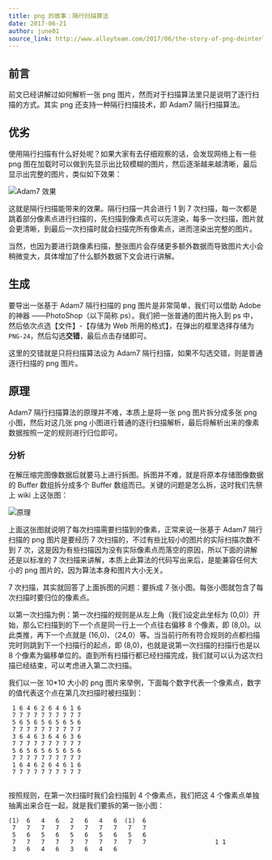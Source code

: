 ```yaml
---
title: png 的故事：隔行扫描算法
date: 2017-06-21
author: june01
source_link: http://www.alloyteam.com/2017/06/the-story-of-png-deinterlacing-algorithm/
---
```


<!-- {% raw %} - for jekyll -->

## 前言

前文已经讲解过如何解析一张 png 图片，然而对于扫描算法里只是说明了逐行扫描的方式。其实 png 还支持一种隔行扫描技术，即 Adam7 隔行扫描算法。

## 优劣

使用隔行扫描有什么好处呢？如果大家有去仔细观察的话，会发现网络上有一些 png 图在加载时可以做到先显示出比较模糊的图片，然后逐渐越来越清晰，最后显示出完整的图片，类似如下效果：

![Adam7 效果](http://www.alloyteam.com/wp-content/uploads/2017/03/Adam7_make_awesome_face.gif)

这就是隔行扫描能带来的效果。隔行扫描一共会进行 1 到 7 次扫描，每一次都是跳着部分像素点进行扫描的，先扫描到像素点可以先渲染，每多一次扫描，图片就会更清晰，到最后一次扫描时就会扫描完所有像素点，进而渲染出完整的图片。

当然，也因为要进行跳像素扫描，整张图片会存储更多额外数据而导致图片大小会稍微变大，具体增加了什么额外数据下文会进行讲解。

## 生成

要导出一张基于 Adam7 隔行扫描的 png 图片是非常简单，我们可以借助 Adobe 的神器 ——PhotoShop（以下简称 ps）。我们把一张普通的图片拖入到 ps 中，然后依次点选【文件】-【存储为 Web 所用的格式】，在弹出的框里选择存储为 `PNG-24`，然后勾选**交错**，最后点击存储即可。

这里的交错就是只将扫描算法设为 Adam7 隔行扫描，如果不勾选交错，则是普通逐行扫描的 png 图片。

## 原理

Adam7 隔行扫描算法的原理并不难，本质上是将一张 png 图片拆分成多张 png 小图，然后对这几张 png 小图进行普通的逐行扫描解析，最后将解析出来的像素数据按照一定的规则进行归位即可。

### 分析

在解压缩完图像数据后就要马上进行拆图。拆图并不难，就是将原本存储图像数据的 Buffer 数组拆分成多个 Buffer 数组而已。关键的问题是怎么拆，这时我们先祭上 wiki 上这张图：

![原理](http://www.alloyteam.com/wp-content/uploads/2017/03/Adam7_passes.gif)

上面这张图就说明了每次扫描需要扫描到的像素，正常来说一张基于 Adam7 隔行扫描的 png 图片是要经历 7 次扫描的，不过有些比较小的图片的实际扫描次数不到 7 次，这是因为有些扫描因为没有实际像素点而落空的原因，所以下面的讲解还是以标准的 7 次扫描来讲解，本质上此算法的代码写出来后，是能兼容任何大小的 png 图片的，因为算法本身和图片大小无关。

7 次扫描，其实就回答了上面拆图的问题：要拆成 7 张小图。每张小图就包含了每次扫描时要归位的像素点。

以第一次扫描为例：第一次扫描的规则是从左上角（我们设定此坐标为 (0,0)）开始，那么它扫描到的下一个点是同一行上一个点往右偏移 8 个像素，即 (8,0)。以此类推，再下一个点就是 (16,0)、（24,0）等。当当前行所有符合规则的点都扫描完时则跳到下一个扫描行的起点，即 (8,0)，也就是说第一次扫描的扫描行也是以 8 个像素为偏移单位的。直到所有扫描行都已经扫描完成，我们就可以认为这次扫描已经结束，可以考虑进入第二次扫描。

我们以一张 10\*10 大小的 png 图片来举例，下面每个数字代表一个像素点，数字的值代表这个点在第几次扫描时被扫描到：

     1 6 4 6 2 6 4 6 1 6
     7 7 7 7 7 7 7 7 7 7
     5 6 5 6 5 6 5 6 5 6
     7 7 7 7 7 7 7 7 7 7
     3 6 4 6 3 6 4 6 3 6
     7 7 7 7 7 7 7 7 7 7
     5 6 5 6 5 6 5 6 5 6
     7 7 7 7 7 7 7 7 7 7
     1 6 4 6 2 6 4 6 1 6
     7 7 7 7 7 7 7 7 7 7
     

按照规则，在第一次扫描时我们会扫描到 4 个像素点，我们把这 4 个像素点单独抽离出来合在一起，就是我们要拆的第一张小图：

    (1)  6   4   6   2   6   4   6  (1)  6
     7   7   7   7   7   7   7   7   7   7
     5   6   5   6   5   6   5   6   5   6
     7   7   7   7   7   7   7   7   7   7                   1 1
     3   6   4   6   3   6   4   6 


<!-- {% endraw %} - for jekyll -->